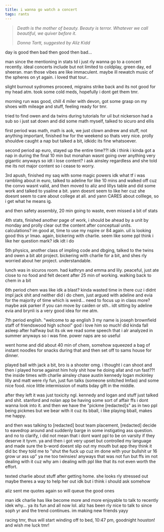 ```yaml
---
title: i wanna go watch a concert
tags: rants
---
```


> *Death is the mother of beauty. Beauty is terror. Whatever we call beautiful, we quiver before it.*
>
> *<cite>Donna Tartt, suggested by Aliz Kidd</cite>*

day is good then bad then good then bad...

man since the mentioning in stats td i just rly wanna go to a concert recently. ideal concerts include but not limited to coldplay, green day, ed sheeran. man those vibes are like immaculent. maybe ill rewatch music of the spheres on yt again. i loved that tour..

slight burnout sydromes proceed, migrains strike back and its not good for my head atm. took some cold meds, hopefully i dont get them tmr.

morning run was good, chill 4 miler with devon, got some grasp on my shoes with mileage and stuff, feeling ready for tmr.

tried to find owen and da twins during tutorials for uil but nickerson had a sub so i just sat down and did some math myself, talked to sicuro and ellis

first period was math, math is aok, we just clown andrew and stuff, not anything important, finished hw for the weekend so thats very nice. prolly shouldve caught a nap but talked a bit, idkidc its fine whatsoever.

second period ap euro, stayed up the entire time??! idk i think i kinda got a nap in during the final 10 min but monahan wasnt going over anything very gigantic anyways so idt i lose content? i ask ainsley regardless and she told me its not major content so i cease to worry.

3rd apush, finished my saq with some magic powers idk what tf i was rambling about in euro, talked to adeline for like 10 mins and walked off cuz the convo wasnt valid, and then moved to aliz and lillys table and did some work and talked to ysaline a bit. yann doesnt seem to like her cuz she doesnt seem to care about college at all. and yann CARES about colllege, so i get what he means ig.

and then safety assembly, 20 min going to waste, even missed a bit of stats

4th stats, finished another page of work, i should be ahead by a unit by monday and prolly clear out the content after conceptual units. calculations? im good at, time to use my nspire or 84 again. uil is looking good this yr lmao. again, bickering with charlie. seem like some ppl think i like her question mark? idk idt i do

5th physics, another class of impling code and dbging, talked to the twins and owen a bit abt project. bickering with charlie for a bit, and shes rly worried about her project. understandable.

lunch was in sicuros room. had kathryn and emma and lily. peaceful, just ate close to no food and felt decent after 25 min of working. walking back to chem in a bit

6th period chem was like idk a blast? kinda wasted time in there cuz i didnt impl jack shit and neither did i do chem, just argued with adeline and evia for the majority of time which is weird... need to focus up in class more? maybe ask parker if you can move by caiden or sth.. idt sitting by adeline evia and brynli is a very good idea for me atm.

7th period english. "welcome to ap english 3 my name is joseph brownfield staff of friendswood high school" god i love him so much! did kinda fall asleep after halfway but its ok we read some speech that i alr analyzed in summer anyways so i was fine. power naps are so useful

went home and did about 40 min of chem, somehow squeezed a bag of instant noodles for snacks during that and then set off to sams house for dinner.

played ball with jack a bit, bro is a shooter omg. i thought i can shoot and then i played horse against him holy shit how he doing allat and run fast??! the inside times with charlie ainsley chase austin kennedy logan mckinley lilly and matt were rly fun, just fun talks (someone snitched lmfao) and some nice food. nice little intermission of matts bday gift in the middle.

after they left it was just toxicity ngl. kennedy and logan and stuff just talked and shit. stanford and nolan app be having some sort of affair ffs i dont wanna look into it. and then we have the "pickme [redacted]s" as in two ppl being pickmes but we bear with it cuz its bball, i like playing bball, makes me happy.

and then was talking to [redacted] bout team placement, [redacted] decide to eavedrop around and suddenly barge in some instigating ass question. and no to clarify, i did not mean that i dont want ppl to be on varsity if they deserve it tyvm. ya and then i got very upset but controlled my language and made sure the b-word doesnt slip out my mouth but app they think it did bc they told me to "shut the fuck up cuz im done with your bullshit ur 16 grow ur ass up" ya me too twinsies! anyways that was not fun but ffs im not dealing with it cuz why am i dealing with ppl like that its not even worth the effort.

texted charlie about stuff after getting home. she looks rly stressed out maybe theres a way to help her out idk but i think i should ask somehow

aliz sent me quotes again so will queue the good ones

man idk charlie has like become more and more enjoyable to talk to recently idek why... ya its fun and all now lol. aliz has been rly nice to talk to since soph yr and the trend continues. im making new friends yayy

racing tmr, thus will start winding off to bed, 10:47 pm, goodnight houston! and wish me luck tmr!
